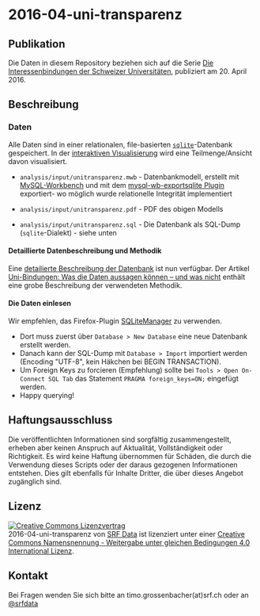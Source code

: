 # 2016-04-uni-transparenz


## Publikation

Die Daten in diesem Repository beziehen sich auf die Serie [Die Interessenbindungen der Schweizer Universitäten](http://www.srf.ch/news/schweiz/uni-transparenz), publiziert am 20. April 2016. 

## Beschreibung

### Daten

Alle Daten sind in einer relationalen, file-basierten [`sqlite`](https://www.sqlite.org/)-Datenbank gespeichert. In der [interaktiven Visualisierung](http://www.srf.ch/news/interaktive-grafik-alle-interessenbindungen-auf-einen-blick) wird eine Teilmenge/Ansicht davon visualisiert.

* `analysis/input/unitransparenz.mwb` - Datenbankmodell, erstellt mit [MySQL-Workbench](https://github.com/mysql/mysql-workbench) und mit dem [mysql-wb-exportsqlite Plugin](https://github.com/tatsushid/mysql-wb-exportsqlite) exportiert- wo möglich wurde relationelle Integrität implementiert

* `analysis/input/unitransparenz.pdf` - PDF des obigen Modells

* `analysis/input/unitransparenz.sql` - Die Datenbank als SQL-Dump (`sqlite`-Dialekt) - siehe unten

#### Detaillierte Datenbeschreibung und Methodik

Eine [detailierte Beschreibung der Datenbank](http://srfdata.github.io/2016-04-uni-transparenz/) ist nun verfügbar. Der Artikel [Uni-Bindungen: Was die Daten aussagen können – und was nicht](http://www.srf.ch/news/schweiz/uni-transparenz/uni-bindungen-was-die-daten-aussagen-koennen-und-was-nicht) enthält eine grobe Beschreibung der verwendeten Methodik.

#### Die Daten einlesen

Wir empfehlen, das Firefox-Plugin [SQLiteManager](http://lazierthanthou.github.io/sqlite-manager/) zu verwenden.

* Dort muss zuerst über `Database > New Database` eine neue Datenbank erstellt werden.
* Danach kann der SQL-Dump mit `Database > Import` importiert werden (Encoding "UTF-8", kein Häkchen bei BEGIN TRANSACTION).
* Um Foreign Keys zu forcieren (Empfehlung) sollte bei `Tools > Open On-Connect SQL Tab` das Statement `PRAGMA foreign_keys=ON;` eingefügt werden.
* Happy querying! 

## Haftungsausschluss

Die veröffentlichten Informationen sind sorgfältig zusammengestellt, erheben aber keinen Anspruch auf Aktualität, Vollständigkeit oder Richtigkeit. Es wird keine Haftung übernommen für Schäden, die  durch die Verwendung dieses Scripts oder der daraus gezogenen Informationen entstehen. Dies gilt ebenfalls für Inhalte Dritter, die über dieses Angebot zugänglich sind. 

## Lizenz

<a rel="license" href="http://creativecommons.org/licenses/by-sa/4.0/"><img alt="Creative Commons Lizenzvertrag" style="border-width:0" src="https://i.creativecommons.org/l/by-sa/4.0/88x31.png" /></a><br /><span xmlns:dct="http://purl.org/dc/terms/" href="http://purl.org/dc/dcmitype/Dataset" property="dct:title" rel="dct:type">2016-04-uni-transparenz</span> von <a xmlns:cc="http://creativecommons.org/ns#" href="https://github.com/srfdata/2016-04-uni-transparenz" property="cc:attributionName" rel="cc:attributionURL">SRF Data</a> ist lizenziert unter einer <a rel="license" href="http://creativecommons.org/licenses/by-sa/4.0/">Creative Commons Namensnennung - Weitergabe unter gleichen Bedingungen 4.0 International Lizenz</a>.

## Kontakt

Bei Fragen wenden Sie sich bitte an timo.grossenbacher(at)srf.ch oder an [@srfdata](https://twitter.com/srfdata)
